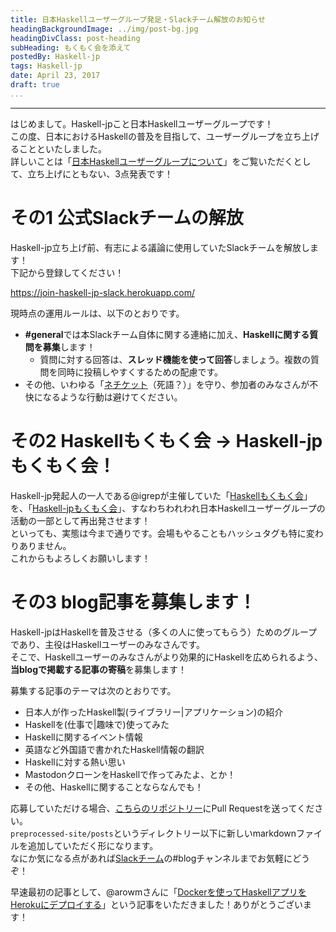 ```yaml
---
title: 日本Haskellユーザーグループ発足・Slackチーム解放のお知らせ
headingBackgroundImage: ../img/post-bg.jpg
headingDivClass: post-heading
subHeading: もくもく会を添えて
postedBy: Haskell-jp
tags: Haskell-jp
date: April 23, 2017
draft: true
...
```

---

はじめまして。Haskell-jpこと日本Haskellユーザーグループです！  
この度、日本におけるHaskellの普及を目指して、ユーザーグループを立ち上げることといたしました。  
詳しいことは「[日本Haskellユーザーグループについて](../about_us.html)」をご覧いただくとして、立ち上げにともない、3点発表です！

# その1 公式Slackチームの解放

Haskell-jp立ち上げ前、有志による議論に使用していたSlackチームを解放します！  
下記から登録してください！

https://join-haskell-jp-slack.herokuapp.com/

現時点の運用ルールは、以下のとおりです。

- **#general**では本Slackチーム自体に関する連絡に加え、**Haskellに関する質問を募集**します！
    - 質問に対する回答は、**スレッド機能を使って回答**しましょう。複数の質問を同時に投稿しやすくするための配慮です。
- その他、いわゆる「[ネチケット](https://ja.wikipedia.org/wiki/ネチケット)（死語？）」を守り、参加者のみなさんが不快になるような行動は避けてください。

# その2 Haskellもくもく会 -> Haskell-jpもくもく会！

Haskell-jp発起人の一人である@igrepが主催していた「[Haskellもくもく会](https://haskellmokumoku.connpass.com)」を、「[Haskell-jpもくもく会](https://haskell-jp.connpass.com)」、すなわちわれわれ日本Haskellユーザーグループの活動の一部として再出発させます！  
といっても、実態は今まで通りです。会場もやることもハッシュタグも特に変わりありません。  
これからもよろしくお願いします！

# その3 blog記事を募集します！

Haskell-jpはHaskellを普及させる（多くの人に使ってもらう）ためのグループであり、主役はHaskellユーザーのみなさんです。  
そこで、Haskellユーザーのみなさんがより効果的にHaskellを広められるよう、**当blogで掲載する記事の寄稿**を募集します！

募集する記事のテーマは次のとおりです。

- 日本人が作ったHaskell製(ライブラリー|アプリケーション)の紹介
- Haskellを(仕事で|趣味で)使ってみた
- Haskellに関するイベント情報
- 英語など外国語で書かれたHaskell情報の翻訳
- Haskellに対する熱い思い
- MastodonクローンをHaskellで作ってみたよ、とか！
- その他、Haskellに関することならなんでも！

応募していただける場合、[こちらのリポジトリー](https://github.com/haskell-jp/blog)にPull Requestを送ってください。  
`preprocessed-site/posts`というディレクトリー以下に新しいmarkdownファイルを追加していただく形になります。  
なにか気になる点があれば[Slackチーム](https://haskell-jp.slack.com/)の#blogチャンネルまでお気軽にどうぞ！

早速最初の記事として、@arowmさんに「[Dockerを使ってHaskellアプリをHerokuにデプロイする](02-haskell-on-heroku.html)」という記事をいただきました！ありがとうございます！
